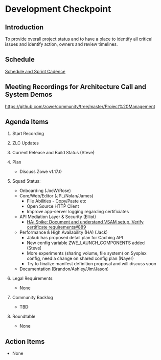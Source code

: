 # Development Checkpoint

Introduction
------------
To provide overall project status and to have a place to identify all critical issues and identify action, owners and review timelines.

Schedule
--------
[Schedule and Sprint Cadence](https://github.com/zowe/community/blob/master/Project%20Management/Schedule/Zowe%20PI%20%26%20Sprint%20Cadence.md)

Meeting Recordings for Architecture Call and System Demos
-----------------
https://github.com/zowe/community/tree/master/Project%20Management

Agenda Items
------------
1. Start Recording
2. ZLC Updates
3. Current Release and Build Status (Steve)
4. Plan
     - Discuss Zowe v1.17.0
5. Squad Status:
    - Onboarding (JoeW/Rose)
    - Core/Web/Editor (JPL/Nolan/James)
      - File Abilities - Copy/Paste etc
      - Open Source HTTP Client
      - Improve app-server logging regarding certificiates
    - API Mediation Layer & Security (Elliot)  
      - [HA: Spike: Document and understand VSAM setup, Verify certificate requirements#889](https://github.com/zowe/api-layer/issues/889)
    - Performance & High Availability (HA) (Jack)
      - Jakub has proposed detail plan for Caching API
      - New config variable ZWE_LAUNCH_COMPONENTS added (Steve)
      - More experiments (sharing volume, file system) on Sysplex config, need a change on shared config plan (Nayer)
      - Try to finalize manifest definition proposal and will discuss soon
    - Documentation (Brandon/Ashley/Jim/Jason)

6. Legal Requirements
    - None

7. Community Backlog
    - TBD
8. Roundtable
    - None

Action Items
------------
- None
